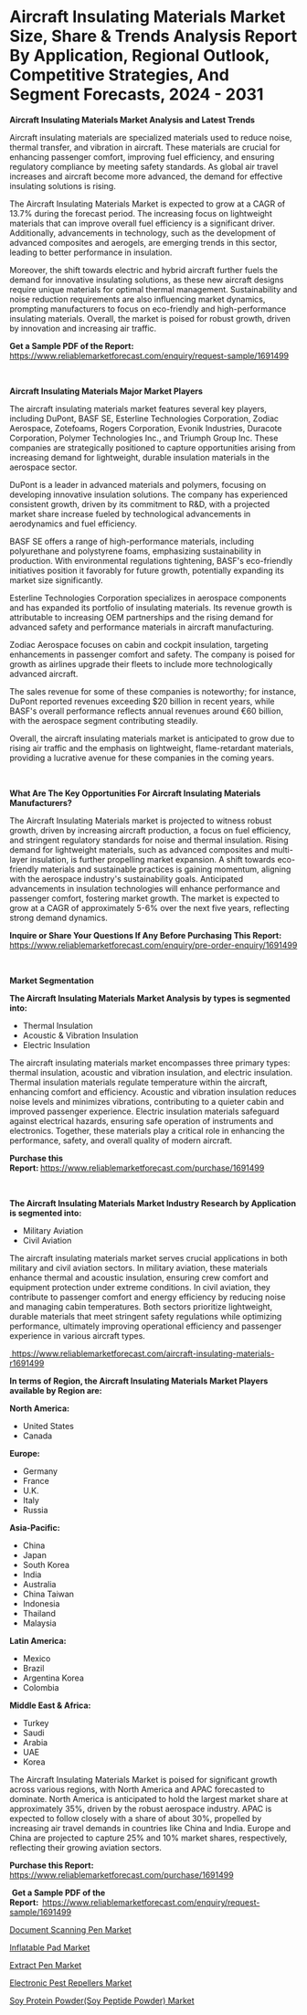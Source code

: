 <p><h1>Aircraft Insulating Materials Market Size, Share & Trends Analysis Report By Application, Regional Outlook, Competitive Strategies, And Segment Forecasts, 2024 - 2031</h1></p><p><strong>Aircraft Insulating Materials Market Analysis and Latest Trends</strong></p>
<p><p>Aircraft insulating materials are specialized materials used to reduce noise, thermal transfer, and vibration in aircraft. These materials are crucial for enhancing passenger comfort, improving fuel efficiency, and ensuring regulatory compliance by meeting safety standards. As global air travel increases and aircraft become more advanced, the demand for effective insulating solutions is rising.</p><p>The Aircraft Insulating Materials Market is expected to grow at a CAGR of 13.7% during the forecast period. The increasing focus on lightweight materials that can improve overall fuel efficiency is a significant driver. Additionally, advancements in technology, such as the development of advanced composites and aerogels, are emerging trends in this sector, leading to better performance in insulation. </p><p>Moreover, the shift towards electric and hybrid aircraft further fuels the demand for innovative insulating solutions, as these new aircraft designs require unique materials for optimal thermal management. Sustainability and noise reduction requirements are also influencing market dynamics, prompting manufacturers to focus on eco-friendly and high-performance insulating materials. Overall, the market is poised for robust growth, driven by innovation and increasing air traffic.</p></p>
<p><strong>Get a Sample PDF of the Report:&nbsp;</strong> <a href="https://www.reliablemarketforecast.com/enquiry/request-sample/1691499?utm_campaign=1567&utm_medium=2&utm_source=Github&utm_content=ia&utm_term=18102024&utm_id=aircraft-insulating-materials">https://www.reliablemarketforecast.com/enquiry/request-sample/1691499</a></p>
<p>&nbsp;</p>
<p><strong>Aircraft Insulating Materials Major Market Players</strong></p>
<p><p>The aircraft insulating materials market features several key players, including DuPont, BASF SE, Esterline Technologies Corporation, Zodiac Aerospace, Zotefoams, Rogers Corporation, Evonik Industries, Duracote Corporation, Polymer Technologies Inc., and Triumph Group Inc. These companies are strategically positioned to capture opportunities arising from increasing demand for lightweight, durable insulation materials in the aerospace sector.</p><p>DuPont is a leader in advanced materials and polymers, focusing on developing innovative insulation solutions. The company has experienced consistent growth, driven by its commitment to R&D, with a projected market share increase fueled by technological advancements in aerodynamics and fuel efficiency.</p><p>BASF SE offers a range of high-performance materials, including polyurethane and polystyrene foams, emphasizing sustainability in production. With environmental regulations tightening, BASF's eco-friendly initiatives position it favorably for future growth, potentially expanding its market size significantly.</p><p>Esterline Technologies Corporation specializes in aerospace components and has expanded its portfolio of insulating materials. Its revenue growth is attributable to increasing OEM partnerships and the rising demand for advanced safety and performance materials in aircraft manufacturing.</p><p>Zodiac Aerospace focuses on cabin and cockpit insulation, targeting enhancements in passenger comfort and safety. The company is poised for growth as airlines upgrade their fleets to include more technologically advanced aircraft.</p><p>The sales revenue for some of these companies is noteworthy; for instance, DuPont reported revenues exceeding $20 billion in recent years, while BASF's overall performance reflects annual revenues around €60 billion, with the aerospace segment contributing steadily.</p><p>Overall, the aircraft insulating materials market is anticipated to grow due to rising air traffic and the emphasis on lightweight, flame-retardant materials, providing a lucrative avenue for these companies in the coming years.</p></p>
<p>&nbsp;</p>
<p><strong>What Are The Key Opportunities For Aircraft Insulating Materials Manufacturers?</strong></p>
<p><p>The Aircraft Insulating Materials market is projected to witness robust growth, driven by increasing aircraft production, a focus on fuel efficiency, and stringent regulatory standards for noise and thermal insulation. Rising demand for lightweight materials, such as advanced composites and multi-layer insulation, is further propelling market expansion. A shift towards eco-friendly materials and sustainable practices is gaining momentum, aligning with the aerospace industry's sustainability goals. Anticipated advancements in insulation technologies will enhance performance and passenger comfort, fostering market growth. The market is expected to grow at a CAGR of approximately 5-6% over the next five years, reflecting strong demand dynamics.</p></p>
<p><strong>Inquire or Share Your Questions If Any Before Purchasing This Report:</strong> <a href="https://www.reliablemarketforecast.com/enquiry/pre-order-enquiry/1691499?utm_campaign=1567&utm_medium=2&utm_source=Github&utm_content=ia&utm_term=18102024&utm_id=aircraft-insulating-materials">https://www.reliablemarketforecast.com/enquiry/pre-order-enquiry/1691499</a></p>
<p>&nbsp;</p>
<p><strong>Market Segmentation</strong></p>
<p><strong>The Aircraft Insulating Materials Market Analysis by types is segmented into:</strong></p>
<p><ul><li>Thermal Insulation</li><li>Acoustic & Vibration Insulation</li><li>Electric Insulation</li></ul></p>
<p><p>The aircraft insulating materials market encompasses three primary types: thermal insulation, acoustic and vibration insulation, and electric insulation. Thermal insulation materials regulate temperature within the aircraft, enhancing comfort and efficiency. Acoustic and vibration insulation reduces noise levels and minimizes vibrations, contributing to a quieter cabin and improved passenger experience. Electric insulation materials safeguard against electrical hazards, ensuring safe operation of instruments and electronics. Together, these materials play a critical role in enhancing the performance, safety, and overall quality of modern aircraft.</p></p>
<p><strong>Purchase this Report:&nbsp;</strong><a href="https://www.reliablemarketforecast.com/purchase/1691499?utm_campaign=1567&utm_medium=2&utm_source=Github&utm_content=ia&utm_term=18102024&utm_id=aircraft-insulating-materials">https://www.reliablemarketforecast.com/purchase/1691499</a></p>
<p>&nbsp;</p>
<p><strong>The Aircraft Insulating Materials Market Industry Research by Application is segmented into:</strong></p>
<p><ul><li>Military Aviation</li><li>Civil Aviation</li></ul></p>
<p><p>The aircraft insulating materials market serves crucial applications in both military and civil aviation sectors. In military aviation, these materials enhance thermal and acoustic insulation, ensuring crew comfort and equipment protection under extreme conditions. In civil aviation, they contribute to passenger comfort and energy efficiency by reducing noise and managing cabin temperatures. Both sectors prioritize lightweight, durable materials that meet stringent safety regulations while optimizing performance, ultimately improving operational efficiency and passenger experience in various aircraft types.</p></p>
<p><a href="https://www.reliablemarketforecast.com/aircraft-insulating-materials-r1691499?utm_campaign=1567&utm_medium=2&utm_source=Github&utm_content=ia&utm_term=18102024&utm_id=aircraft-insulating-materials">&nbsp;https://www.reliablemarketforecast.com/aircraft-insulating-materials-r1691499</a></p>
<p><strong>In terms of Region, the Aircraft Insulating Materials Market Players available by Region are:</strong></p>
<p>
    <p> <strong> North America: </strong>
        <ul>
            <li>United States</li>
            <li>Canada</li>
        </ul>
        </p> 
    <p> <strong> Europe: </strong>
        <ul>
            <li>Germany</li>
            <li>France</li>
            <li>U.K.</li>
            <li>Italy</li>
            <li>Russia</li>
        </ul>
        </p> 
    <p> <strong> Asia-Pacific: </strong>
        <ul>
            <li>China</li>
            <li>Japan</li>
            <li>South Korea</li>
            <li>India</li>
            <li>Australia</li>
            <li>China Taiwan</li>
            <li>Indonesia</li>
            <li>Thailand</li>
            <li>Malaysia</li>
        </ul>
        </p> 
    <p> <strong> Latin America: </strong>
        <ul>
            <li>Mexico</li>
            <li>Brazil</li>
            <li>Argentina Korea</li>
            <li>Colombia</li>
        </ul>
        </p> 
    <p> <strong> Middle East & Africa: </strong>
        <ul>
            <li>Turkey</li>
            <li>Saudi</li>
            <li>Arabia</li>
            <li>UAE</li>
            <li>Korea</li>
        </ul>
    </p>
    </p>
<p><p>The Aircraft Insulating Materials Market is poised for significant growth across various regions, with North America and APAC forecasted to dominate. North America is anticipated to hold the largest market share at approximately 35%, driven by the robust aerospace industry. APAC is expected to follow closely with a share of about 30%, propelled by increasing air travel demands in countries like China and India. Europe and China are projected to capture 25% and 10% market shares, respectively, reflecting their growing aviation sectors.</p></p>
<p><strong>Purchase this Report: </strong><a href="https://www.reliablemarketforecast.com/purchase/1691499?utm_campaign=1567&utm_medium=2&utm_source=Github&utm_content=ia&utm_term=18102024&utm_id=aircraft-insulating-materials">https://www.reliablemarketforecast.com/purchase/1691499</a></p>
<p>&nbsp;<strong>Get a Sample PDF of the Report:&nbsp;&nbsp;</strong><a href="https://www.reliablemarketforecast.com/enquiry/request-sample/1691499?utm_campaign=1567&utm_medium=2&utm_source=Github&utm_content=ia&utm_term=18102024&utm_id=aircraft-insulating-materials">https://www.reliablemarketforecast.com/enquiry/request-sample/1691499</a></p>
<p><strong></strong></p>
<p><p><a href="https://www.linkedin.com/pulse/global-document-scanning-pen-market-trends-innovations-x9osf?utm_campaign=1567&utm_medium=2&utm_source=Github&utm_content=ia&utm_term=18102024&utm_id=aircraft-insulating-materials">Document Scanning Pen Market</a></p><p><a href="https://www.linkedin.com/pulse/emerging-trends-inflatable-pad-market-global-outlook-future-dwivf?utm_campaign=1567&utm_medium=2&utm_source=Github&utm_content=ia&utm_term=18102024&utm_id=aircraft-insulating-materials">Inflatable Pad Market</a></p><p><a href="https://www.linkedin.com/pulse/digital-transformation-extract-pen-industry-market-opportunities-inaof?utm_campaign=1567&utm_medium=2&utm_source=Github&utm_content=ia&utm_term=18102024&utm_id=aircraft-insulating-materials">Extract Pen Market</a></p><p><a href="https://www.linkedin.com/pulse/electronic-pest-repellers-market-global-regional-analysis-focus-wxr7c?utm_campaign=1567&utm_medium=2&utm_source=Github&utm_content=ia&utm_term=18102024&utm_id=aircraft-insulating-materials">Electronic Pest Repellers Market</a></p><p><a href="https://github.com/NargisHussain75/Market-Research-Report-List-1/blob/main/soy-protein-powdersoy-peptide-powder-market.md?utm_campaign=1567&utm_medium=2&utm_source=Github&utm_content=ia&utm_term=18102024&utm_id=aircraft-insulating-materials">Soy Protein Powder(Soy Peptide Powder) Market</a></p></p>